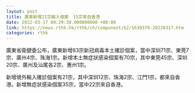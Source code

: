 ```yaml
---
layout: post
title: 廣東新增21宗輸入個案　15宗來自香港
date: 2022-03-17 09:29:30.000000000 +08:00
link: https://news.rthk.hk/rthk/ch/component/k2/1639379-20220317.htm
categories: rthk
---
```


廣東省衛健委公布，廣東新增83宗新冠病毒本土確診個案，當中深圳71宗、東莞7宗、廣州4宗、珠海1宗。新增本土無症狀感染個案有70宗，其中東莞45宗、深圳20宗、廣州及汕尾各2宗、惠州1宗。

新增境外輸入確診個案有21宗，其中深圳12宗、珠海2宗、江門1宗，都來自香港。新增無症狀感染個案35宗，當中22宗來自香港。

